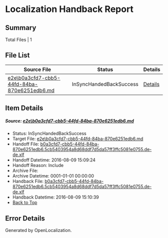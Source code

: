 # <a name='report-top'></a> Localization Handback Report

## Summary
 Total Files | 1

## File List
 Source File | Status | Details 
 ----------- | ------ | ------- 
 [e2e\b0a3cfd7-cbb5-44fd-84ba-870e6251edb6.md](https://github.com/OpenLocalizationTestOrg/oltest/blob/f7ad9210c0ea3eb76769c48f20730a497d87208f/e2e/b0a3cfd7-cbb5-44fd-84ba-870e6251edb6.md) | InSyncHandedBackSuccess | [Details](#54b58646970302d7f31f75db401d848c435fda224)

## Item Details
##### <a name='54b58646970302d7f31f75db401d848c435fda224'></a> Source: [e2e\b0a3cfd7-cbb5-44fd-84ba-870e6251edb6.md](https://github.com/OpenLocalizationTestOrg/oltest/blob/f7ad9210c0ea3eb76769c48f20730a497d87208f/e2e/b0a3cfd7-cbb5-44fd-84ba-870e6251edb6.md)
* Status: InSyncHandedBackSuccess
* Target File: [e2e\b0a3cfd7-cbb5-44fd-84ba-870e6251edb6.md](https://github.com/OpenLocalizationTestOrg/ol-test-dede/blob/fdbb28b1862803302c3291df219b7291c48a906b/e2e/b0a3cfd7-cbb5-44fd-84ba-870e6251edb6.md)
* Handoff File: [b0a3cfd7-cbb5-44fd-84ba-870e6251edb6.5cb5403954a8d68ddf7d5da57ff3ffc5081e0755.de-de.xlf](https://github.com/OpenLocalizationTestOrg/olhandoff-e2e/blob/01216640aa675650da15d4bfb7eba95f1a9e5fb0/ol-handoff/OpenLocalizationTestOrg/ol-test-dede/ci/ht/b0a3cfd7-cbb5-44fd-84ba-870e6251edb6.5cb5403954a8d68ddf7d5da57ff3ffc5081e0755.de-de.xlf)
* Handoff Datetime: 2016-08-09 15:09:24
* Handoff Reason: Include
* Archive File: 
* Archive Datetime: 0001-01-01 00:00:00
* Handback File: [b0a3cfd7-cbb5-44fd-84ba-870e6251edb6.5cb5403954a8d68ddf7d5da57ff3ffc5081e0755.de-de.xlf](https://github.com/OpenLocalizationTestOrg/olhandback-e2e/blob/0b74ce4865639af48ef7b090ea48bc898769f643/ol-handback/OpenLocalizationTestOrg/ol-test-dede/ci/ht/b0a3cfd7-cbb5-44fd-84ba-870e6251edb6.5cb5403954a8d68ddf7d5da57ff3ffc5081e0755.de-de.xlf)
* Handback Datetime: 2016-08-09 15:10:39
* [Back to Top](#report-top)


## Error Details

Generated by OpenLocalization.
